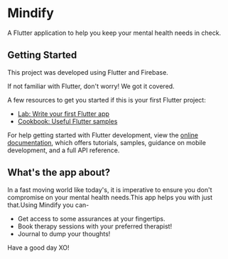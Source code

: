 # Mindify

A Flutter application to help you keep your mental health needs in check.

## Getting Started

This project was developed using Flutter and Firebase.

If not familiar with Flutter, don't worry! We got it covered.

A few resources to get you started if this is your first Flutter project:

- [Lab: Write your first Flutter app](https://docs.flutter.dev/get-started/codelab)
- [Cookbook: Useful Flutter samples](https://docs.flutter.dev/cookbook)

For help getting started with Flutter development, view the
[online documentation](https://docs.flutter.dev/), which offers tutorials,
samples, guidance on mobile development, and a full API reference.

## What's the app about?

In a fast moving world like today's, it is imperative to ensure you don't compromise on your mental health needs.This app helps you with just that.Using Mindify you can-

-  Get access to some assurances at your fingertips.
-  Book therapy sessions with your preferred therapist!
-  Journal to dump your thoughts!

Have a good day XO!
